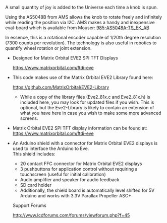 A small quantity of joy is added to the Universe each time a knob is spun.

Using the AS5048B from AMS allows the knob to rotate freely and infinitely while reading the position via I2C. AMS makes a handy and inexpensive eval-board which is available from Mouser: [985-AS5048A-TS_EK_AB](https://www.mouser.com/ProductDetail/ams/AS5048B-TS_EK_AB?qs=%2fha2pyFadujZZKz1OfAGsHrNpvDGr%252bCw2bjn7ei0D4lkCfqSNlRtkoUgtMJtRFAa)

In essence, this is a rotational encoder capable of 1/20th degree resolution (7300 counts per revolution). The technology is also useful in robotics to quantify wheel rotation or joint extension.

- Designed for Matrix Orbital EVE2 SPI TFT Displays

  https://www.matrixorbital.com/ftdi-eve

- This code makes use of the Matrix Orbital EVE2 Library found here: 

  https://github.com/MatrixOrbital/EVE2-Library

  - While a copy of the library files (Eve2_81x.c and Eve2_81x.h) is included here, you may look for updated
    files if you wish.  This is optional, but the Eve2-Library is likely to contain an extension of what you
    have here in case you wish to make some more advanced screens.

- Matrix Orbital EVE2 SPI TFT display information can be found at: https://www.matrixorbital.com/ftdi-eve

- An Arduino shield with a connector for Matrix Orbital EVE2 displays is used to interface the Arduino to Eve.  
  This shield includes:
  - 20 contact FFC connector for Matrix Orbital EVE2 displays
  - 3 pushbuttons for application control without requiring a touchscreen (useful for initial calibration)
  - Audio amplifier and speaker for audio feedback
  - SD card holder
  - Additionally, the shield board is automatically level shifted for 5V Arduino and works with 3.3V Parallax Propeller ASC+ 
  
  Support Forums
  
  http://www.lcdforums.com/forums/viewforum.php?f=45
